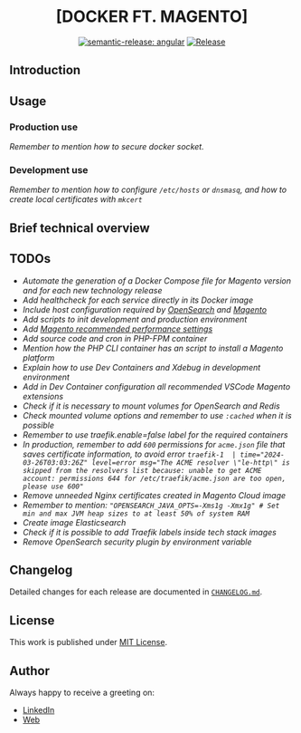 <div align=center>

# [DOCKER FT. MAGENTO]

[![semantic-release: angular](https://img.shields.io/badge/semantic--release-angular-e10079?logo=semantic-release)](https://github.com/semantic-release/semantic-release)
[![Release](https://github.com/d3p1/docker-magento/actions/workflows/release.yml/badge.svg)](https://github.com/d3p1/docker-magento/actions/workflows/release.yml)

</div>

## Introduction

## Usage

### Production use

*Remember to mention how to secure docker socket.*

### Development use

*Remember to mention how to configure `/etc/hosts` or `dnsmasq`, and how to create local certificates with `mkcert`*

## Brief technical overview

## TODOs

- *Automate the generation of a Docker Compose file for Magento version and for each new technology release*
- *Add healthcheck for each service directly in its Docker image*
- *Include host configuration required by [OpenSearch](https://experienceleague.adobe.com/es/docs/commerce-operations/performance-best-practices/software) and [Magento](https://experienceleague.adobe.com/es/docs/commerce-operations/performance-best-practices/software)*
- *Add scripts to init development and production environment*
- *Add [Magento recommended performance settings](https://experienceleague.adobe.com/es/docs/commerce-operations/performance-best-practices/software)*
- *Add source code and cron in PHP-FPM container*
- *Mention how the PHP CLI container has an script to install a Magento platform*
- *Explain how to use Dev Containers and Xdebug in development environment*
- *Add in Dev Container configuration all recommended VSCode Magento extensions*
- *Check if it is necessary to mount volumes for OpenSearch and Redis*
- *Check mounted volume options and remember to use `:cached` when it is possible*
- *Remember to use traefik.enable=false label for the required containers*
- *In production, remember to add `600` permissions for `acme.json` file that saves certificate information, to avoid error `traefik-1  | time="2024-03-26T03:03:26Z" level=error msg="The ACME resolver \"le-http\" is skipped from the resolvers list because: unable to get ACME account: permissions 644 for /etc/traefik/acme.json are too open, please use 600"`*
- *Remove unneeded Nginx certificates created in Magento Cloud image*
- *Remember to mention: `"OPENSEARCH_JAVA_OPTS=-Xms1g -Xmx1g" # Set min and max JVM heap sizes to at least 50% of system RAM`*
- *Create image Elasticsearch*
- *Check if it is possible to add Traefik labels inside tech stack images*
- *Remove OpenSearch security plugin by environment variable*

## Changelog

Detailed changes for each release are documented in [`CHANGELOG.md`](./CHANGELOG.md).

## License

This work is published under [MIT License](./LICENSE).

## Author

Always happy to receive a greeting on:

- [LinkedIn](https://www.linkedin.com/in/cristian-marcelo-de-picciotto/) 
- [Web](https://d3p1.dev/)
